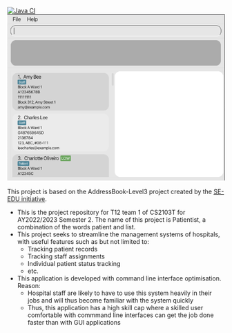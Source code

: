 [![Java CI](https://github.com/AY2223S2-T12-1/tp/workflows/Java%20CI/badge.svg)](https://github.com/AY2223S2-T12-1/tp/actions)
![Ui](docs/images/UI.png)

This project is based on the AddressBook-Level3 project created by the [SE-EDU initiative](https://se-education.org).

* This is the project repository for T12 team 1 of CS2103T for AY2022/2023
Semester 2. The name of this project is Patientist, a combination of the
words patient and list.
* This project seeks to streamline the management systems of hospitals, with
useful features such as but not limited to:
  * Tracking patient records
  * Tracking staff assignments
  * Individual patient status tracking
  * etc.
* This application is developed with command line interface optimisation. Reason:
  * Hospital staff are likely to have to use this system heavily in their jobs
    and will thus become familiar with the system quickly
  * Thus, this application has a high skill cap where a skilled user comfortable
    with commmand line interfaces can get the job done faster than with GUI applications
